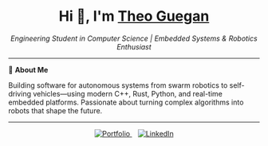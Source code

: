 <h1 align="center">Hi 👋, I'm <a href="https://theguega.github.io/personal/">Theo Guegan</a></h1>

<p align="center">
  <i>Engineering Student in Computer Science | Embedded Systems & Robotics Enthusiast</i><br>
</p>

---

🎯 **About Me**

Building software for autonomous systems from swarm robotics to self-driving vehicles—using modern C++, Rust, Python, and real-time embedded platforms. Passionate about turning complex algorithms into robots that shape the future.

---


<p align="center">
  <a href="https://theguega.github.io/personal/" target="_blank">
    <img src="https://img.shields.io/badge/🌐%20Visit%20My%20Portfolio-1f6feb?style=for-the-badge&logo=github&logoColor=white" alt="Portfolio"/>
  </a>
  &nbsp;&nbsp;
  <a href="https://www.linkedin.com/in/guegan-theo" target="_blank">
    <img src="https://img.shields.io/badge/🔗%20Connect%20on%20LinkedIn-0077B5?style=for-the-badge&logo=linkedin&logoColor=white" alt="LinkedIn"/>
  </a>
</p>


